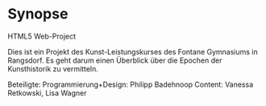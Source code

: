 # Synopse
HTML5 Web-Project

Dies ist ein Projekt des Kunst-Leistungskurses des Fontane Gymnasiums in Rangsdorf.
Es geht darum einen Überblick über die Epochen der Kunsthistorik zu vermitteln.

Beteiligte:
Programmierung+Design: Philipp Badehnoop
Content: Vanessa Retkowski, Lisa Wagner
